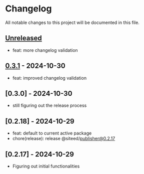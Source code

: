 # Changelog

All notable changes to this project will be documented in this file.

## [Unreleased]

- feat: more changelog validation

## [0.3.1] - 2024-10-30

- feat: improved changelog validation

## [0.3.0] - 2024-10-30

- still figuring out the release process

## [0.2.18] - 2024-10-29

- feat: default to current active package
- chore(release): release @siteed/publisher@0.2.17

## [0.2.17] - 2024-10-29

- Figuring out initial functionalities

[unreleased]: https://github.com/deeeed/universe/compare/@siteed/publisher@0.3.1...HEAD
[0.3.1]: https://github.com/deeeed/universe/compare/@siteed/publisher@0.3.0...@siteed/publisher@0.3.1
